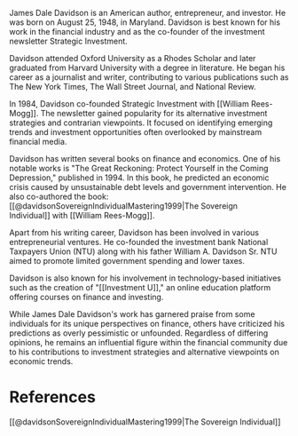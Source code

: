 
James Dale Davidson is an American author, entrepreneur, and investor. He was born on August 25, 1948, in Maryland. Davidson is best known for his work in the financial industry and as the co-founder of the investment newsletter Strategic Investment.

Davidson attended Oxford University as a Rhodes Scholar and later graduated from Harvard University with a degree in literature. He began his career as a journalist and writer, contributing to various publications such as The New York Times, The Wall Street Journal, and National Review.

In 1984, Davidson co-founded Strategic Investment with [[William Rees-Mogg]].  The newsletter gained popularity for its alternative investment strategies and contrarian viewpoints. It focused on identifying emerging trends and investment opportunities often overlooked by mainstream financial media.

Davidson has written several books on finance and economics. One of his notable works is "The Great Reckoning: Protect Yourself in the Coming Depression," published in 1994. In this book, he predicted an economic crisis caused by unsustainable debt levels and government intervention.  He also co-authored the book: [[@davidsonSovereignIndividualMastering1999|The Sovereign Individual]] with [[William Rees-Mogg]].

Apart from his writing career, Davidson has been involved in various entrepreneurial ventures. He co-founded the investment bank National Taxpayers Union (NTU) along with his father William A. Davidson Sr. NTU aimed to promote limited government spending and lower taxes.

Davidson is also known for his involvement in technology-based initiatives such as the creation of "[[Investment U]]," an online education platform offering courses on finance and investing.

While James Dale Davidson's work has garnered praise from some individuals for its unique perspectives on finance, others have criticized his predictions as overly pessimistic or unfounded. Regardless of differing opinions, he remains an influential figure within the financial community due to his contributions to investment strategies and alternative viewpoints on economic trends. 

# References

[[@davidsonSovereignIndividualMastering1999|The Sovereign Individual]]